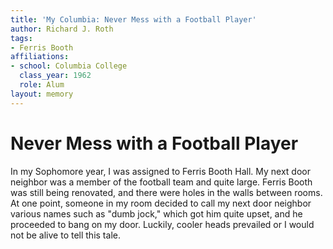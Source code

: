 ```yaml
---
title: 'My Columbia: Never Mess with a Football Player'
author: Richard J. Roth
tags:
- Ferris Booth
affiliations:
- school: Columbia College
  class_year: 1962
  role: Alum
layout: memory
---
```


# Never Mess with a Football Player

In my Sophomore year, I was assigned to Ferris Booth Hall. My next door neighbor was a member of the football team and quite large. Ferris Booth was still being renovated, and there were holes in the walls between rooms. At one point, someone in my room decided to call my next door neighbor various names such as "dumb jock," which got him quite upset, and he proceeded to bang on my door. Luckily, cooler heads prevailed or I would not be alive to tell this tale.
